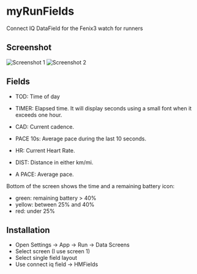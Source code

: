 # myRunFields

Connect IQ DataField for the Fenix3 watch for runners

## Screenshot

![Screenshot 1](https://raw.github.com/dmuino/myRunFields/master/screenshots/ss1.png)
![Screenshot 2](https://raw.github.com/dmuino/myRunFields/master/screenshots/ss2.png)

## Fields

* TOD: Time of day

* TIMER: Elapsed time. It will display seconds using a small font when it exceeds one hour.

* CAD: Current cadence.

* PACE 10s: Average pace during the last 10 seconds.

* HR: Current Heart Rate.

* DIST: Distance in either km/mi.

* A PACE: Average pace.

Bottom of the screen shows the time and a remaining battery icon:

* green: remaining battery > 40%
* yellow: between 25% and 40%
* red: under 25%

## Installation

* Open Settings -> App -> Run -> Data Screens
* Select screen (I use screen 1)
* Select single field layout
* Use connect iq field -> HMFields

